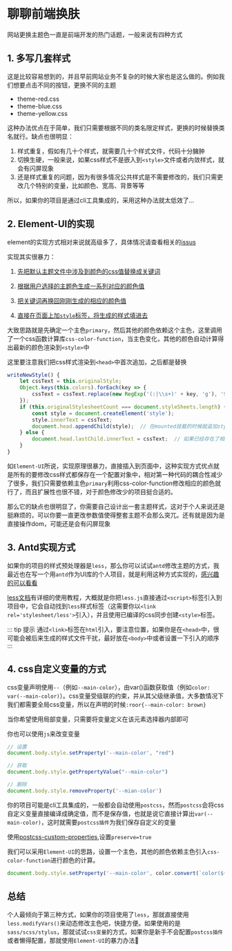 # 聊聊前端换肤

网站更换主题色一直是前端开发的热门话题，一般来说有四种方式

## 1. 多写几套样式

这是比较容易想到的，并且早前网站业务不复杂的时候大家也是这么做的。例如我们想要点击不同的按钮，更换不同的主题

- theme-red.css
- theme-blue.css
- theme-yellow.css

这种办法优点在于简单，我们只需要根据不同的类名限定样式，更换的时候替换类名就行。缺点也很明显：

1. 样式重复，假如有几十个样式，就需要几十个样式文件，代码十分臃肿
2. 切换生硬，一般来说，如果css样式不是嵌入到`<style>`文件或者内敛样式，就会有闪屏现象
3. 还是样式重复的问题，因为有很多情况公共样式是不需要修改的，我们只需更改几个特别的变量，比如颜色、宽高、背景等等

所以，如果你的项目是通过cli工具集成的，采用这种办法就太低效了...

## 2. Element-UI的实现

element的实现方式相对来说就高级多了，具体情况请查看相关的[issus](https://github.com/ElemeFE/element/issues/3054)

实现其实很暴力：

1. [先把默认主题文件中涉及到颜色的css值替换成关键词](https://github.com/ElementUI/theme-preview/blob/master/src/app.vue#L250-L274)

2. [根据用户选择的主题色生成一系列对应的颜色值](https://github.com/ElementUI/theme-preview/blob/master/src/utils/formula.json)

3. [把关键词再换回刚刚生成的相应的颜色值](https://github.com/ElementUI/theme-preview/blob/master/src/utils/color.js)

4. [直接在页面上加`style`标签，将生成的样式填进去](https://github.com/ElementUI/theme-preview/blob/master/src/app.vue#L198-L211)

大致思路就是先确定一个主色`primary`，然后其他的颜色依赖这个主色，这里调用了一个css函数计算库`css-color-function`，当主色变化，其他的颜色自动计算得出最新的颜色渲染到`<style>`中

这里要注意我们把css样式渲染到`<head>`中首次追加，之后都是替换

```js
writeNewStyle() {
    let cssText = this.originalStyle;
    Object.keys(this.colors).forEach(key => {
        cssText = cssText.replace(new RegExp('(:|\\s+)' + key, 'g'), '$1' + this.colors[key]);
    });
    if (this.originalStylesheetCount === document.styleSheets.length) {
        const style = document.createElement('style');
        style.innerText = cssText;
        document.head.appendChild(style);  // 在mounted挂载的时候就追加style
    } else {
        document.head.lastChild.innerText = cssText;  // 如果已经存在了相应的style标签，之后只需要替换style中的内容即可
    }
}
```
如`Element-UI`所说，实现原理很暴力，直接插入到页面中，这种实现方式优点就是所有的要修改css样式都保存在一个配置对象中，相对第一种代码的耦合性减少了很多，我们只需要依赖主色`primary`利用css-color-function修改相应的颜色就行了，而且扩展性也很不错，对于颜色修改少的项目挺合适的。

那么它的缺点也很明显了，你需要自己设计出一套主题样式，这对于个人来说还是挺麻烦的，可以你要一直更改参数值使得整套主题不会那么突兀。还有就是因为是直接操作dom，可能还是会有闪屏现象

## 3. Antd实现方式

如果你的项目的样式预处理器是`less`，那么你可以试试`antd`修改主题的方式，我最近也在写一个用`antd`作为UI库的个人项目，就是利用这种方式实现的，[感兴趣的可以看看](https://github.com/Tangjj1996/TJ-antd-pro#23-antd%E5%8A%A8%E6%80%81%E4%BF%AE%E6%94%B9%E4%B8%BB%E9%A2%98)

[less文档](https://www.html.cn/doc/less/usage/#using-less-in-the-browser)有详细的使用教程，大概就是你把`less.js`直接通过`<script>`标签引入到项目中，它会自动找到`less`样式标签（这需要你以`<link rel='stylesheet/less'>`引入），并且使用已编译的css同步创建`<style>`标签。

::: tip 提示
通过`<link>`标签在`html`引入，要注意位置，如果你是在`<head>`中，很可能会被后来生成的样式文件干扰，最好放在`<body>`中或者设置一下引入的顺序
:::

## 4. css自定义变量的方式

css变量声明使用`--`（例如`--main-color`），由var()函数获取值（例如`color: var(--main-color)`）。css变量受级联的约束，并从其父级继承值，大多数情况下我们都需要全局css变量，所以在声明的时候`:roor{--main-color: brown}`

当你希望使用局部变量，只需要将变量定义在该元素选择器内部即可

你也可以使用`js`来改变变量

```js
// 设置
document.body.style.setProperty('--main-color', "red")

// 获取
document.body.style.getPropertyValue("--main-color")

// 删除
document.body.style.removeProperty('--mian-color')
```

你的项目可能是cli工具集成的，一般都会自动使用`postcss`，然而`postcss`会将css自定义变量直接编译成确定值，而不是保存值，也就是说它直接计算出`var(--main-color)`，这时就需要`postcss插件`为我们保存自定义的变量

使用[postcss-custom-properties](https://github.com/postcss/postcss-custom-properties),设置`preserve=true`

我们可以采用`Element-UI`的思路，设置一个主色，其他的颜色依赖主色引入`css-color-function`进行颜色的计算。

```js
document.body.style.setProperty('--main-color', color.convert(`color(${value} tint(90%))`))
```

## 总结

个人最倾向于第三种方式，如果你的项目使用了`less`，那就直接使用`less.modifyVars()`来动态修改主色吧，快捷方便。如果使用的是`sass/scss/stylus`，那就试试`css变量`的方式，如果你是新手不会配置`postcss插件`或者懒得配置，那就使用`Element-UI`的暴力办法:rofl: